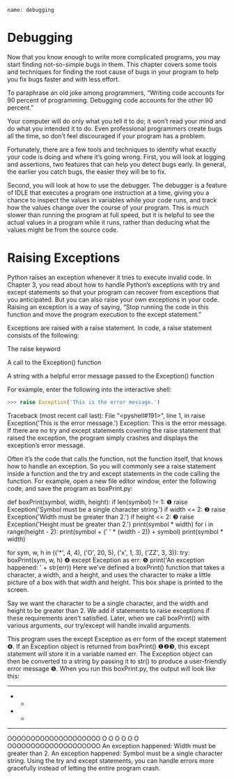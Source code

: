 ```ngMeta
name: debugging
```
# Debugging
Now that you know enough to write more complicated programs, you may start finding not-so-simple bugs in them. This chapter covers some tools and techniques for finding the root cause of bugs in your program to help you fix bugs faster and with less effort.

To paraphrase an old joke among programmers, “Writing code accounts for 90 percent of programming. Debugging code accounts for the other 90 percent.”

Your computer will do only what you tell it to do; it won’t read your mind and do what you intended it to do. Even professional programmers create bugs all the time, so don’t feel discouraged if your program has a problem.

Fortunately, there are a few tools and techniques to identify what exactly your code is doing and where it’s going wrong. First, you will look at logging and assertions, two features that can help you detect bugs early. In general, the earlier you catch bugs, the easier they will be to fix.

Second, you will look at how to use the debugger. The debugger is a feature of IDLE that executes a program one instruction at a time, giving you a chance to inspect the values in variables while your code runs, and track how the values change over the course of your program. This is much slower than running the program at full speed, but it is helpful to see the actual values in a program while it runs, rather than deducing what the values might be from the source code.

# Raising Exceptions
Python raises an exception whenever it tries to execute invalid code. In Chapter 3, you read about how to handle Python’s exceptions with try and except statements so that your program can recover from exceptions that you anticipated. But you can also raise your own exceptions in your code. Raising an exception is a way of saying, “Stop running the code in this function and move the program execution to the except statement.”

Exceptions are raised with a raise statement. In code, a raise statement consists of the following:

The raise keyword

A call to the Exception() function

A string with a helpful error message passed to the Exception() function

For example, enter the following into the interactive shell:

```python
>>> raise Exception('This is the error message.')
```
Traceback (most recent call last):
  File "<pyshell#191>", line 1, in <module>
    raise Exception('This is the error message.')
Exception: This is the error message.
If there are no try and except statements covering the raise statement that raised the exception, the program simply crashes and displays the exception’s error message.

Often it’s the code that calls the function, not the function itself, that knows how to handle an exception. So you will commonly see a raise statement inside a function and the try and except statements in the code calling the function. For example, open a new file editor window, enter the following code, and save the program as boxPrint.py:


   def boxPrint(symbol, width, height):
       if len(symbol) != 1:
❶         raise Exception('Symbol must be a single character string.')
       if width <= 2:
❷         raise Exception('Width must be greater than 2.')
       if height <= 2:
❸         raise Exception('Height must be greater than 2.')
       print(symbol * width)
       for i in range(height - 2):
           print(symbol + (' ' * (width - 2)) + symbol)
       print(symbol * width)

   for sym, w, h in (('*', 4, 4), ('O', 20, 5), ('x', 1, 3), ('ZZ', 3, 3)):
       try:
           boxPrint(sym, w, h)
❹     except Exception as err:
❺         print('An exception happened: ' + str(err))
Here we’ve defined a boxPrint() function that takes a character, a width, and a height, and uses the character to make a little picture of a box with that width and height. This box shape is printed to the screen.

Say we want the character to be a single character, and the width and height to be greater than 2. We add if statements to raise exceptions if these requirements aren’t satisfied. Later, when we call boxPrint() with various arguments, our try/except will handle invalid arguments.

This program uses the except Exception as err form of the except statement ❹. If an Exception object is returned from boxPrint() ❶❷❸, this except statement will store it in a variable named err. The Exception object can then be converted to a string by passing it to str() to produce a user-friendly error message ❺. When you run this boxPrint.py, the output will look like this:


****
*  *
*  *
****
OOOOOOOOOOOOOOOOOOOO
O                  O
O                  O
O                  O
OOOOOOOOOOOOOOOOOOOO
An exception happened: Width must be greater than 2.
An exception happened: Symbol must be a single character string.
Using the try and except statements, you can handle errors more gracefully instead of letting the entire program crash.